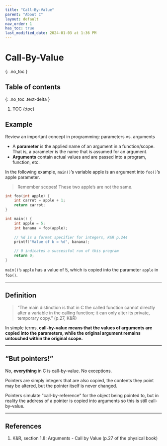 ```yaml
---
title: "Call-By-Value"
parent: "About C"
layout: default
nav_order: 1
has_toc: true
last_modified_date: 2024-01-03 at 1:36 PM
---
```


# Call-By-Value
{: .no_toc }

## Table of contents
{: .no_toc .text-delta }

1. TOC
{:toc}

## Example
Review an important concept in programming: parameters vs. arguments
* A **parameter** is the applied name of an argument in a function/scope. That is, a parameter is the name that is assumed for an argument.
* **Arguments** contain actual values and are passed into a program, function, etc.

In the following example, `main()`’s variable apple is an argument into `foo()`’s apple parameter.
> Remember scopes! These two apple’s are not the same.

```c
int foo(int apple) {
    int carrot = apple + 1;
    return carrot;
}

int main() {
    int apple = 5;
    int banana = foo(apple);
   
    // %d is a format specifier for integers, K&R p.244
    printf("Value of b = %d", banana);

    // 0 indicates a successful run of this program
    return 0;
}
```

`main()`’s `apple` has a value of 5, which is copied into the parameter `apple` in `foo()`.

---

## Definition
> “The main distinction is that in C the called function cannot directly alter a variable in the calling function; it can only alter its private, temporary copy.” (p.27, K&R)

In simple terms, **call-by-value means that the values of arguments are copied into the parameters, while the original argument remains untouched within the original scope.**

---

## “But pointers!” 

No, **everything** in C is call-by-value. No exceptions.

Pointers are simply integers that are also copied, the contents they point may be altered, but the pointer itself is never changed.

Pointers simulate "call-by-reference" for the object being pointed to, but in reality the address of a pointer is copied into arguments so this is still call-by-value.

---

## References
1. K&R, section 1.8: Arguments - Call by Value (p.27 of the physical book)
